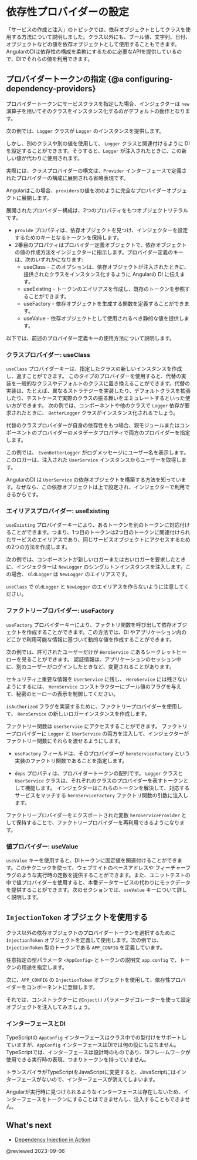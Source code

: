 # 依存性プロバイダーの設定

「サービスの作成と注入」のトピックでは、依存オブジェクトとしてクラスを使用する方法について説明しました。クラス以外にも、ブール値、文字列、日付、オブジェクトなどの値を依存オブジェクトとして使用することもできます。AngularのDIは依存性の構成を柔軟にするために必要なAPIを提供しているので、DIでそれらの値を利用できます。

## プロバイダートークンの指定 {@a configuring-dependency-providers}

プロバイダートークンにサービスクラスを指定した場合、インジェクターは `new` 演算子を用いてそのクラスをインスタンス化するのがデフォルトの動作となります。

次の例では、`Logger` クラスが `Logger` のインスタンスを提供します。

<code-example path="dependency-injection/src/app/providers.component.ts" region="providers-logger"></code-example>

しかし、別のクラスや別の値を使用して、 `Logger` クラスと関連付けるように DI を設定することができます。そうすると、`Logger` が注入されたときに、この新しい値が代わりに使用されます。

実際には、クラスプロバイダーの構文は、`Provider` インターフェースで定義されたプロバイダーの構成に展開される省略表現です。

Angularはこの場合、`providers`の値を次のように完全なプロバイダーオブジェクトに展開します。

<code-example path="dependency-injection/src/app/providers.component.ts" region="providers-3" ></code-example>

展開されたプロバイダー構成は、2つのプロパティをもつオブジェクトリテラルです。
- `provide` プロパティは、依存オブジェクトを見つけ、インジェクターを設定するためのキーとなるトークンを保持します。
- 2番目のプロパティはプロバイダー定義オブジェクトで、依存オブジェクトの値の作成方法をインジェクターに指示します。プロバイダー定義のキーは、次のいずれかになります:
    - useClass - このオプションは、依存オブジェクトが注入されたときに、提供されたクラスをインスタンス化するように Angularの DI に伝えます。
    - useExisting - トークンのエイリアスを作成し、既存のトークンを参照することができます。
    - useFactory - 依存オブジェクトを生成する関数を定義することができます。
    - useValue - 依存オブジェクトとして使用されるべき静的な値を提供します。

以下では、前述のプロバイダー定義キーの使用方法について説明します。

<a id="token"></a>
<a id="injection-token"></a>

### クラスプロバイダー: useClass
`useClass` プロバイダーキーは、指定したクラスの新しいインスタンスを作成し、返すことができます。
このタイプのプロバイダーを使用すると、代替の実装を一般的なクラスやデフォルトのクラスに置き換えることができます。代替の実装は、たとえば、異なるストラテジーを実装したり、デフォルトクラスを拡張したり、テストケースで実際のクラスの振る舞いをエミュレートするといった使い方ができます。
次の例では、コンポーネントや他のクラスで `Logger` 依存が要求されたときに、 `BetterLogger` クラスがインスタンス化されるでしょう。

<code-example path="dependency-injection/src/app/providers.component.ts" region="providers-4" ></code-example>

<a id="class-provider-dependencies"></a>

代替のクラスプロバイダーが自身の依存性をもつ場合、親モジュールまたはコンポーネントのプロバイダーのメタデータプロパティで両方のプロバイダーを指定します。

<code-example path="dependency-injection/src/app/providers.component.ts" region="providers-5"></code-example>

この例では、 `EvenBetterLogger` がログメッセージにユーザー名を表示します。このロガーは、注入された `UserService` インスタンスからユーザーを取得します。

<code-example path="dependency-injection/src/app/providers.component.ts" region="EvenBetterLogger"></code-example>

AngularのDI は `UserService` の依存オブジェクトを構築する方法を知っています。なぜなら、この依存オブジェクトは上で設定され、インジェクターで利用できるからです。

### エイリアスプロバイダー: useExisting

`useExisting` プロバイダーキーにより、あるトークンを別のトークンに対応付けることができます。つまり、1つ目のトークンは2つ目のトークンに関連付けられたサービスのエイリアスであり、同じサービスオブジェクトにアクセスするための2つの方法を作成します。

次の例では、コンポーネントが新しいロガーまたは古いロガーを要求したときに、インジェクターは `NewLogger` のシングルトンインスタンスを注入します。この場合、 `OldLogger` は `NewLogger` のエイリアスです。

<code-example path="dependency-injection/src/app/providers.component.ts" region="providers-6b"></code-example>

`useClass` で `OldLogger` と `NewLogger` のエイリアスを作らないように注意してください。

### ファクトリープロバイダー: useFactory
`useFactory` プロバイダーキーにより、ファクトリ関数を呼び出して依存オブジェクトを作成することができます。この方法では、DI やアプリケーション内のどこかで利用可能な情報に基づいて動的な値を作成することができます。

次の例では、許可されたユーザーだけが `HeroService` にあるシークレットヒーローを見ることができます。
認証情報は、アプリケーションのセッション中に、別のユーザーがログインしたときなど、変更されることがあります。

セキュリティ上重要な情報を `UserService` に残し、 `HeroService` には残さないようにするには、 `HeroService` コンストラクターにブール値のフラグを与えて、秘密のヒーローの表示を制御してください。

<code-example path="dependency-injection/src/app/heroes/hero.service.ts" region="internals" header="src/app/heroes/hero.service.ts (excerpt)"></code-example>

`isAuthorized` フラグを実装するために、ファクトリープロバイダーを使用して、 `HeroService` の新しいロガーインスタンスを作成します。

<code-example path="dependency-injection/src/app/heroes/hero.service.provider.ts" region="factory" header="src/app/heroes/hero.service.provider.ts (excerpt)"></code-example>

ファクトリー関数は `UserService` にアクセスすることができます。
ファクトリープロバイダーに `Logger` と `UserService` の両方を注入して、インジェクターがファクトリー関数にそれらを渡せるようにします。

<code-example path="dependency-injection/src/app/heroes/hero.service.provider.ts" region="provider" header="src/app/heroes/hero.service.provider.ts (excerpt)"></code-example>

* `useFactory` フィールドは、そのプロバイダーが `heroServiceFactory` という実装のファクトリ関数であることを指定します。

* `deps` プロパティは、プロバイダートークンの配列です。
`Logger` クラスと `UserService` クラスは、それぞれのクラスのプロバイダーを表すトークンとして機能します。
インジェクターはこれらのトークンを解決して、対応するサービスをマッチする `heroServiceFactory` ファクトリ関数の引数に注入します。

ファクトリープロバイダーをエクスポートされた変数 `heroServiceProvider` として保持することで、ファクトリープロバイダーを再利用できるようになります。

### 値プロバイダー: useValue

`useValue` キーを使用すると、DIトークンに固定値を関連付けることができます。このテクニックを使って、ウェブサイトのベースアドレスや フィーチャーフラグのような実行時の定数を提供することができます。また、ユニットテストの中で値プロバイダーを使用すると、本番データサービスの代わりにモックデータを提供することができます。次のセクションでは、`useValue` キーについて詳しく説明します。

## `InjectionToken` オブジェクトを使用する

クラス以外の依存オブジェクトのプロバイダートークンを選択するために `InjectionToken` オブジェクトを定義して使用します。次の例では、`InjectionToken` 型のトークンである `APP_CONFIG` を定義しています。

<code-example path="dependency-injection/src/app/injection.config.ts" region="token" header="src/app/app.config.ts"></code-example>

任意指定の型パラメータ `<AppConfig>` とトークンの説明文 `app.config` で、トークンの用途を指定します。

次に、`APP_CONFIG` の `InjectionToken` オブジェクトを使用して、依存性プロバイダーをコンポーネントに登録します。

<code-example path="dependency-injection/src/app/providers.component.ts" header="src/app/providers.component.ts" region="providers-9"></code-example>

それでは、コンストラクターに `@Inject()` パラメータデコレーターを使って設定オブジェクトを注入してみましょう。

<code-example path="dependency-injection/src/app/app.component.2.ts" region="ctor" header="src/app/app.component.ts"></code-example>

### インターフェースとDI

TypeScriptの `AppConfig` インターフェースはクラス中での型付けをサポートしていますが、`AppConfig` インターフェースはDIでは何の役にも立ちません。
TypeScriptでは、インターフェースは設計時のものであり、DIフレームワークが使用できる実行時の表現、つまりトークンを持っていません。

トランスパイラがTypeScriptをJavaScriptに変更すると、JavaScriptにはインターフェースがないので、インターフェースが消えてしまいます。

Angularが実行時に見つけられるようなインターフェースは存在しないため、インターフェースをトークンにすることはできませんし、注入することもできません。

<code-example path="dependency-injection/src/app/providers.component.ts" region="providers-9-interface"></code-example>

<code-example path="dependency-injection/src/app/providers.component.ts" region="provider-9-ctor-interface"></code-example>


## What's next

* [Dependency Injection in Action](guide/dependency-injection-in-action)

@reviewed 2023-09-06